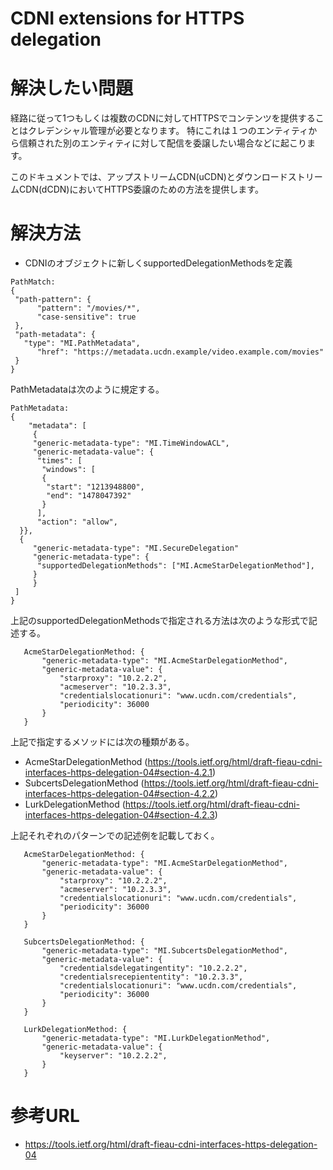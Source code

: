 # CDNI extensions for HTTPS delegation

# 解決したい問題
経路に従って1つもしくは複数のCDNに対してHTTPSでコンテンツを提供することはクレデンシャル管理が必要となります。
特にこれは１つのエンティティから信頼された別のエンティティに対して配信を委譲したい場合などに起こります。

このドキュメントでは、アップストリームCDN(uCDN)とダウンロードストリームCDN(dCDN)においてHTTPS委譲のための方法を提供します。


# 解決方法

- CDNIのオブジェクトに新しくsupportedDelegationMethodsを定義

```
PathMatch:
{
 "path-pattern": {
      "pattern": "/movies/*",
      "case-sensitive": true
 },
 "path-metadata": {
   "type": "MI.PathMetadata",
      "href": "https://metadata.ucdn.example/video.example.com/movies"
 }
}
```

PathMetadataは次のように規定する。
```
PathMetadata:
{
    "metadata": [
     {
     "generic-metadata-type": "MI.TimeWindowACL",
     "generic-metadata-value": {
      "times": [
       "windows": [
       {
        "start": "1213948800",
        "end": "1478047392"
       }
      ],
      "action": "allow",
  }},
  {
     "generic-metadata-type": "MI.SecureDelegation"
     "generic-metadata-type": {
      "supportedDelegationMethods": ["MI.AcmeStarDelegationMethod"],
     }
     }
 ]
}
```

上記のsupportedDelegationMethodsで指定される方法は次のような形式で記述する。
```
   AcmeStarDelegationMethod: {
       "generic-metadata-type": "MI.AcmeStarDelegationMethod",
       "generic-metadata-value": {
           "starproxy": "10.2.2.2",
           "acmeserver": "10.2.3.3",
           "credentialslocationuri": "www.ucdn.com/credentials",
           "periodicity": 36000
       }
   }
```

上記で指定するメソッドには次の種類がある。
- AcmeStarDelegationMethod (https://tools.ietf.org/html/draft-fieau-cdni-interfaces-https-delegation-04#section-4.2.1)
- SubcertsDelegationMethod (https://tools.ietf.org/html/draft-fieau-cdni-interfaces-https-delegation-04#section-4.2.2)
- LurkDelegationMethod     (https://tools.ietf.org/html/draft-fieau-cdni-interfaces-https-delegation-04#section-4.2.3)

上記それぞれのパターンでの記述例を記載しておく。
```
   AcmeStarDelegationMethod: {
       "generic-metadata-type": "MI.AcmeStarDelegationMethod",
       "generic-metadata-value": {
           "starproxy": "10.2.2.2",
           "acmeserver": "10.2.3.3",
           "credentialslocationuri": "www.ucdn.com/credentials",
           "periodicity": 36000
       }
   }
```

```
   SubcertsDelegationMethod: {
       "generic-metadata-type": "MI.SubcertsDelegationMethod",
       "generic-metadata-value": {
           "credentialsdelegatingentity": "10.2.2.2",
           "credentialsrecepiententity": "10.2.3.3",
           "credentialslocationuri": "www.ucdn.com/credentials",
           "periodicity": 36000
       }
   }
```

```
   LurkDelegationMethod: {
       "generic-metadata-type": "MI.LurkDelegationMethod",
       "generic-metadata-value": {
           "keyserver": "10.2.2.2",
       }
   }
```

# 参考URL
- https://tools.ietf.org/html/draft-fieau-cdni-interfaces-https-delegation-04
